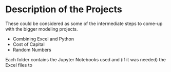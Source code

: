 # Description of the Projects

These could be considered as some of the intermediate steps to come-up with the bigger modeling projects.

- Combining Excel and Python
- Cost of Capital
- Random Numbers 

Each folder contains the Jupyter Notebooks used and (if it was needed) the Excel files to
